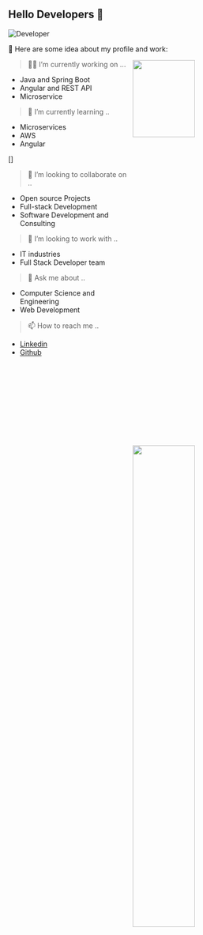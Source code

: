 ## Hello Developers 👋
<!--
*erbharatp1/overview.git* is a ✨ special ✨ repository because its `README.md` (this file) appears on your GitHub profile.
-->

![Developer](https://www.ravsanmedia.com/web_assets/images/website.gif)

:pushpin: Here are some idea about my profile and work:

<img src="https://teaminternetsolutions.com/wp-content/uploads/2015/04/responsive-animation.gif" align="right" width="50%" height="20%"/>

> :man_technologist: I’m currently working on ...
- Java and Spring Boot
- Angular and REST API
- Microservice

> 🌱 I’m currently learning ..
- Microservices
- AWS
- Angular 

[<img src="https://mir-s3-cdn-cf.behance.net/project_modules/max_1200/e7e2fc55989429.599c07a92222a.gif" align="right" width="50%" />]

> 👯 I’m looking to collaborate on ..
- Open source Projects
- Full-stack Development
- Software Development and Consulting

> 🤔 I’m looking to work with ..
- IT industries
- Full Stack Developer team

> 💬 Ask me about ..
- Computer Science and Engineering
- Web Development

> 📫 How to reach me ..
- [Linkedin](https://www.linkedin.com/in/erbharatp/)
- [Github](https://github.com/erbharatp1/)
